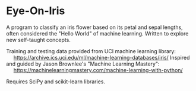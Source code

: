 # Eye-On-Iris
A program to classify an iris flower based on its petal and sepal lengths, often considered the "Hello World" of machine learning. Written to explore new self-taught concepts. 

Training and testing data provided from UCI machine learning library:  
&nbsp;&nbsp;&nbsp;&nbsp;&nbsp;https://archive.ics.uci.edu/ml/machine-learning-databases/iris/
Inspired and guided by Jason Brownlee's "Machine Learning Mastery":  
&nbsp;&nbsp;&nbsp;&nbsp;&nbsp;https://machinelearningmastery.com/machine-learning-with-python/

Requires SciPy and scikit-learn libraries.
